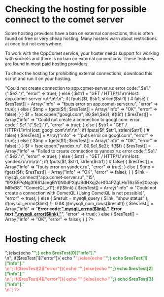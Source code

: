 
# Checking the hosting for possible connect to the comet server 

Some hosting providers have a ban on external connections, this is often found on free or very cheap hosting. Many hosters warn about restrictions at once but not everywhere.

To work with the CppComet service, your hoster needs support for working with sockets and there is no ban on external connections. These features are found in most paid hosting providers.

 
To check the hosting for prohibiting external connections, download this script and run it on your hosting.
<file php testHosting.php>
<?php
    header('Content-Type: text/html; charset=utf-8');
        
    ini_set('display_errors','on');
    error_reporting(E_ALL);  
       
    $resTest = Array();
    $f = fsockopen("app.comet-server.ru", 80,$e1,$e2);
    if(!$f)
    {
        $resTest[] = Array("info" => "Could not create connection to app.comet-server.ru: error code:".$e1."(".$e2.")", "error" => true);
    }
    else
    {
        $str1 = "GET / HTTP/1.1\r\nHost: app.comet-server.ru\r\n\r\n";  
        if( fputs($f, $str1, strlen($str1) ) # false)
        { 
            $resTest[] = Array("info" => "fputs error on app.comet-server.ru", "error" => true);
        }
        else
        {
            $tmp = fgets($f); 
            $resTest[] = Array("info" => "OK", "error" => false);
        }
    }
    
    $f = fsockopen("googl.com", 80,$e1,$e2);
    if(!$f)
    {
        $resTest[] = Array("info" => "Could not create a connection to googl.com: error code:".$e1."(".$e2.")", "error" => true);
    }
    else
    {
        $str1 = "GET / HTTP/1.1\r\nHost: googl.com\r\n\r\n";  
        if( fputs($f, $str1, strlen($str1) ) # false)
        { 
            $resTest[] = Array("info" => "fputs error on googl.com", "error" => true);
        }
        else
        {
            $tmp = fgets($f); 
            $resTest[] = Array("info" => "OK", "error" => false);
        }
    }
     
    $f = fsockopen("yandex.ru", 80,$e1,$e2);
    if(!$f)
    {
        $resTest[] = Array("info" => "Failed to create connection to yandex.ru: error code:".$e1."(".$e2.")", "error" => true);
    }
    else
    {
        $str1 = "GET / HTTP/1.1\r\nHost: yandex.ru\r\n\r\n";  
        if( fputs($f, $str1, strlen($str1) ) # false)
        { 
            $resTest[] = Array("info" => "fputs error on yandex.ru", "error" => true);
        }
        else
        {
            $tmp = fgets($f); 
            $resTest[] = Array("info" => "OK", "error" => false);
        }
    }
         
    $link = mysqli_connect("app.comet-server.ru", "15", "lPXBFPqNg3f661JcegBY0N0dPXqUBdHXqj2cHf04PZgLHxT6z55e20ozojvMRvB8", "CometQL_v1");
    if(!$link)
    {
        $resTest[] = Array("info" => "Could not create a connection with CometQL (Using CometQL is not possible)", "error" => true);
    }
    else
    {
        
        $result = mysqli_query (  $link, "show status" ); 
        if(mysqli_errno($link) != 0 && @mysqli_num_rows($result))
        {
            $resTest[] = Array("info" => "<b>Error code:<a href='https://comet-server.ru/wiki/doku.php/en:comet:cometql:error'  target='_blank' >".mysqli_errno($link)."</a>&nbsp;&nbsp;Error text:<a href='https://comet-server.ru/wiki/doku.php/en:comet:cometql:error' target='_blank' >".mysqli_error($link)."</a></b>", "error" => true);
        }
        else
        { 
            $resTest[] = Array("info" => "OK", "error" => false);
        }
    }
    
?>

<!DOCTYPE HTML>
<html>
<head> 
</head>
<body>
    
<h1>Hosting check</h1>

<?php 
    if($resTest[0]["error"]){ echo "<b style='color:#F77;' >";}else{echo "<b style='color:#494;' >";}
        echo $resTest[0]["info"]."</b><br>\n";
         
    if($resTest[1]["error"]){ echo "<b style='color:#F77;' >";}else{echo "<b style='color:#494;' >";}
        echo $resTest[1]["info"]."</b><br>\n";
        
    if($resTest[2]["error"]){ echo "<b style='color:#F77;' >";}else{echo "<b style='color:#494;' >";}
        echo $resTest[2]["info"]."</b><br>\n";
    
    if($resTest[4]["error"]){ echo "<b style='color:#F77;' >";}else{echo "<b style='color:#494;' >";}
        echo $resTest[3]["info"]."</b><br>\n";
 ?>
    
</body>
</html> 
</file>